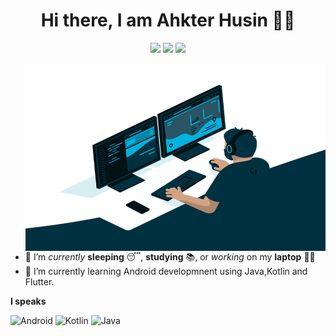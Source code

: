 <span align="center">
 <h1>Hi there, I am Ahkter Husin 👨‍💻 </h1>

[![](https://img.icons8.com/material-two-tone/32/domain--v2.png)](https://ahkterhusin.blogspot.com/)
[![](https://img.icons8.com/material-two-tone/32/000000/instagram-new.png)](https://www.instagram.com/ahkterhusin/)
[![](https://icons8.com/icon/118468/facebook)](https://www.facebook.com/roahkterhusin/)

</span>

<img src="./code.gif" align="right" alt="Coder GIF" width="480" height="300">
 
<div>

- 🔭 I’m *currently* **sleeping** 😴, **studying** 📚, or *working* on my **laptop** 👨‍💻
- 🌱 I’m currently learning Android developmnent using Java,Kotlin and Flutter.


</div>

**I speaks**

![Android](https://img.shields.io/badge/Android-3DDC84?style=for-the-badge&logo=android&logoColor=white)
![Kotlin](https://img.shields.io/badge/Kotlin-0095D5?&style=for-the-badge&logo=kotlin&logoColor=white)
![Java](https://img.shields.io/badge/-java-black?style=for-the-badge&logo=Java)


